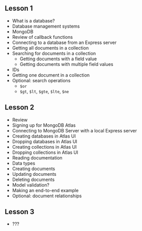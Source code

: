 ## Lesson 1
- What is a database?
- Database management systems
- MongoDB
- Review of callback functions
- Connecting to a database from an Express server
- Getting all documents in a collection
- Searching for documents in a collection
  - Getting documents with a field value
  - Getting documents with multiple field values
- IDs
- Getting one document in a collection
- Optional: search operations
  - `$or`
  - `$gt`, `$lt`, `$gte`, `$lte`, `$ne`

## Lesson 2
- Review
- Signing up for MongoDB Atlas
- Connecting to MongoDB Server with a local Express server
- Creating databases in Atlas UI
- Dropping databases in Atlas UI
- Creating collections in Atlas UI
- Dropping collections in Atlas UI
- Reading documentation
- Data types
- Creating documents
- Updating documents
- Deleting documents
- Model validation?
- Making an end-to-end example
- Optional: document relationships

## Lesson 3
- ???
